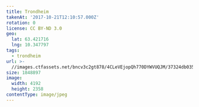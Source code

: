 ```yaml
---
title: Trondheim
takenAt: '2017-10-21T12:10:57.000Z'
rotation: 0
license: CC BY-ND 3.0
geo:
  lat: 63.421716
  lng: 10.347797
tags:
  - trondheim
url: >-
  //images.ctfassets.net/bncv3c2gt878/4CLeVEjopQh770DYWVUQJM/37324db035e2b7cc730f18b8ef51b261/trondheim_37149903854_o
size: 1848897
image:
  width: 4192
  height: 2358
contentType: image/jpeg
---
```


